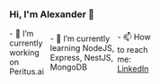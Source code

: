 ### Hi, I'm Alexander 👋

<div style="display: flex; align-items: center; width: 50%">
  <div>- 🔭 I’m currently working on Peritus.ai</div>
  <div>- 🌱 I’m currently learning NodeJS, Express, NestJS, MongoDB</div>
  <div>- 📫 How to reach me: <a href='https://www.linkedin.com/in/aliaksandr-razumny-7b982a1ba/' taget="_blank">LinkedIn</a></div>
</div>

<br />
